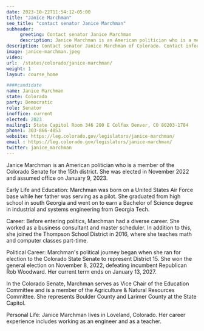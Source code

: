 ```yaml
---
date: 2023-10-22T11:54:12-05:00
title: "Janice Marchman"
seo_title: "contact senator Janice Marchman"
subheader:
     greeting: Contact senator Janice Marchman
     description: Janice Marchman is an American politician who is a member of the Colorado Senate for the 15th district. She was elected in November 2022 and assumed office on January 9, 2023. In the Colorado Senate, Marchman serves as Vice Chair of the Education Committee and is a member of the Agriculture & Natural Resources Committee.
description: Contact senator Janice Marchman of Colorado. Contact information for Janice Marchman includes email address, phone number, and mailing address.
image: janice-marchman.jpeg
video:
url:  /states/colorado/janice-marchman/
weight: 1
layout: course_home

####candidate
name: Janice Marchman
state: Colorado
party: Democratic
role: Senator
inoffice: current
elected: 2023
mailing1: State Capitol Room 346 200 E Colfax Denver, CO 80203-1784
phone1: 303-866-4853
website: https://leg.colorado.gov/legislators/janice-marchman/
email : https://leg.colorado.gov/legislators/janice-marchman/
twitter: janice_marchman
---
```


Janice Marchman is an American politician who is a member of the Colorado Senate for the 15th district. She was elected in November 2022 and assumed office on January 9, 2023.

Early Life and Education:
Marchman was born on a United States Air Force base while her father was serving as a pilot. She graduated from high school in south Georgia and went on to earn a Bachelor of Science degree in industrial and systems engineering from Georgia Tech.

Career:
Before entering politics, Marchman had a diverse career. She worked as a business consultant and master scheduler. In addition to this, she joined the Thompson School District in 2016, where she teaches math and computer classes part-time.

Political Career:
Marchman's political journey began when she ran for election to the Colorado State Senate to represent District 15. She won the general election on November 8, 2022, defeating incumbent Republican Rob Woodward. Her current term ends on January 13, 2027.

In the Colorado Senate, Marchman serves as Vice Chair of the Education Committee and is a member of the Agriculture & Natural Resources Committee. She represents Boulder County and Larimer County at the State Capitol.

Personal Life:
Janice Marchman lives in Loveland, Colorado. Her career experience includes working as an engineer and as a teacher.
